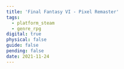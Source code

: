 ```yaml
---
title: 'Final Fantasy VI - Pixel Remaster'
tags:
  - platform_steam
  - genre_rpg
digital: true
physical: false
guide: false
pending: false
date: 2021-11-24
---
```

